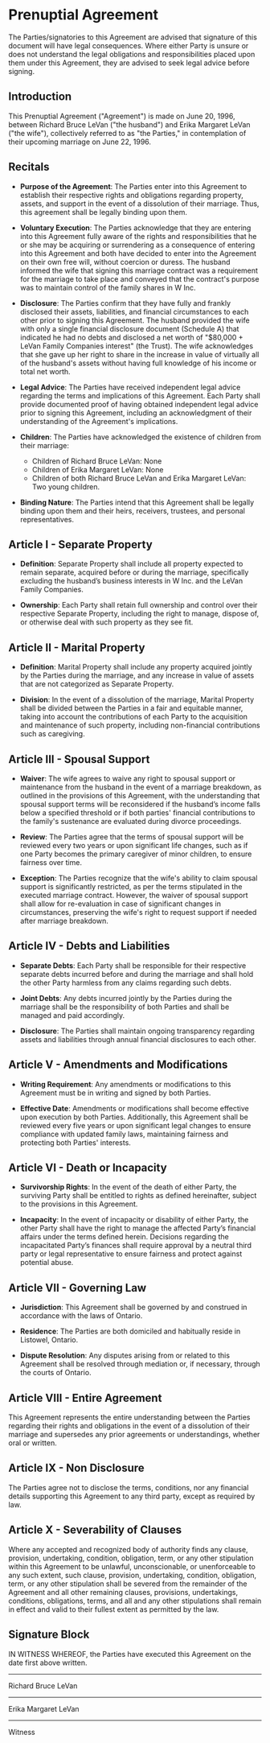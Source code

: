 # Prenuptial Agreement

The Parties/signatories to this Agreement are advised that signature of this document will have legal consequences. Where either Party is unsure or does not understand the legal obligations and responsibilities placed upon them under this Agreement, they are advised to seek legal advice before signing.

## Introduction
This Prenuptial Agreement ("Agreement") is made on June 20, 1996, between Richard Bruce LeVan ("the husband") and Erika Margaret LeVan ("the wife"), collectively referred to as "the Parties," in contemplation of their upcoming marriage on June 22, 1996.

## Recitals
- **Purpose of the Agreement**: The Parties enter into this Agreement to establish their respective rights and obligations regarding property, assets, and support in the event of a dissolution of their marriage. Thus, this agreement shall be legally binding upon them.

- **Voluntary Execution**: The Parties acknowledge that they are entering into this Agreement fully aware of the rights and responsibilities that he or she may be acquiring or surrendering as a consequence of entering into this Agreement and both have decided to enter into the Agreement on their own free will, without coercion or duress. The husband informed the wife that signing this marriage contract was a requirement for the marriage to take place and conveyed that the contract's purpose was to maintain control of the family shares in W Inc.

- **Disclosure**: The Parties confirm that they have fully and frankly disclosed their assets, liabilities, and financial circumstances to each other prior to signing this Agreement. The husband provided the wife with only a single financial disclosure document (Schedule A) that indicated he had no debts and disclosed a net worth of "$80,000 + LeVan Family Companies interest" (the Trust). The wife acknowledges that she gave up her right to share in the increase in value of virtually all of the husband's assets without having full knowledge of his income or total net worth. 

- **Legal Advice**: The Parties have received independent legal advice regarding the terms and implications of this Agreement. Each Party shall provide documented proof of having obtained independent legal advice prior to signing this Agreement, including an acknowledgment of their understanding of the Agreement's implications.

- **Children**: The Parties have acknowledged the existence of children from their marriage:
  - Children of Richard Bruce LeVan: None
  - Children of Erika Margaret LeVan: None
  - Children of both Richard Bruce LeVan and Erika Margaret LeVan: Two young children.

- **Binding Nature**: The Parties intend that this Agreement shall be legally binding upon them and their heirs, receivers, trustees, and personal representatives.

## Article I - Separate Property
- **Definition**: Separate Property shall include all property expected to remain separate, acquired before or during the marriage, specifically excluding the husband’s business interests in W Inc. and the LeVan Family Companies.

- **Ownership**: Each Party shall retain full ownership and control over their respective Separate Property, including the right to manage, dispose of, or otherwise deal with such property as they see fit.

## Article II - Marital Property
- **Definition**: Marital Property shall include any property acquired jointly by the Parties during the marriage, and any increase in value of assets that are not categorized as Separate Property.

- **Division**: In the event of a dissolution of the marriage, Marital Property shall be divided between the Parties in a fair and equitable manner, taking into account the contributions of each Party to the acquisition and maintenance of such property, including non-financial contributions such as caregiving.

## Article III - Spousal Support
- **Waiver**: The wife agrees to waive any right to spousal support or maintenance from the husband in the event of a marriage breakdown, as outlined in the provisions of this Agreement, with the understanding that spousal support terms will be reconsidered if the husband’s income falls below a specified threshold or if both parties' financial contributions to the family's sustenance are evaluated during divorce proceedings.

- **Review**: The Parties agree that the terms of spousal support will be reviewed every two years or upon significant life changes, such as if one Party becomes the primary caregiver of minor children, to ensure fairness over time.

- **Exception**: The Parties recognize that the wife's ability to claim spousal support is significantly restricted, as per the terms stipulated in the executed marriage contract. However, the waiver of spousal support shall allow for re-evaluation in case of significant changes in circumstances, preserving the wife's right to request support if needed after marriage breakdown.

## Article IV - Debts and Liabilities
- **Separate Debts**: Each Party shall be responsible for their respective separate debts incurred before and during the marriage and shall hold the other Party harmless from any claims regarding such debts.

- **Joint Debts**: Any debts incurred jointly by the Parties during the marriage shall be the responsibility of both Parties and shall be managed and paid accordingly.

- **Disclosure**: The Parties shall maintain ongoing transparency regarding assets and liabilities through annual financial disclosures to each other.

## Article V - Amendments and Modifications
- **Writing Requirement**: Any amendments or modifications to this Agreement must be in writing and signed by both Parties.

- **Effective Date**: Amendments or modifications shall become effective upon execution by both Parties. Additionally, this Agreement shall be reviewed every five years or upon significant legal changes to ensure compliance with updated family laws, maintaining fairness and protecting both Parties' interests.

## Article VI - Death or Incapacity

- **Survivorship Rights**: In the event of the death of either Party, the surviving Party shall be entitled to rights as defined hereinafter, subject to the provisions in this Agreement.

- **Incapacity**: In the event of incapacity or disability of either Party, the other Party shall have the right to manage the affected Party’s financial affairs under the terms defined herein. Decisions regarding the incapacitated Party’s finances shall require approval by a neutral third party or legal representative to ensure fairness and protect against potential abuse.

## Article VII - Governing Law
- **Jurisdiction**: This Agreement shall be governed by and construed in accordance with the laws of Ontario.

- **Residence**: The Parties are both domiciled and habitually reside in Listowel, Ontario.

- **Dispute Resolution**: Any disputes arising from or related to this Agreement shall be resolved through mediation or, if necessary, through the courts of Ontario.

## Article VIII - Entire Agreement
This Agreement represents the entire understanding between the Parties regarding their rights and obligations in the event of a dissolution of their marriage and supersedes any prior agreements or understandings, whether oral or written.

## Article IX - Non Disclosure
The Parties agree not to disclose the terms, conditions, nor any financial details supporting this Agreement to any third party, except as required by law.

## Article X - Severability of Clauses
Where any accepted and recognized body of authority finds any clause, provision, undertaking, condition, obligation, term, or any other stipulation within this Agreement to be unlawful, unconscionable, or unenforceable to any such extent, such clause, provision, undertaking, condition, obligation, term, or any other stipulation shall be severed from the remainder of the Agreement and all other remaining clauses, provisions, undertakings, conditions, obligations, terms, and all and any other stipulations shall remain in effect and valid to their fullest extent as permitted by the law.

## Signature Block
IN WITNESS WHEREOF, the Parties have executed this Agreement on the date first above written.

__________________________  
Richard Bruce LeVan

__________________________  
Erika Margaret LeVan

__________________________  
Witness